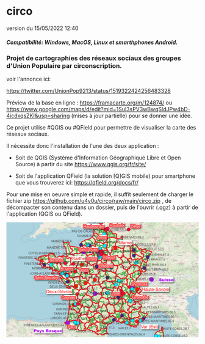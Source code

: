 # circo

version du 15/05/2022 12:40

##### Compatibilité: Windows, MacOS, Linux et smarthphones Android.

### Projet de cartographies des réseaux sociaux des groupes d'Union Populaire par circonscription.

voir l'annonce ici:

https://twitter.com/UnionPop9213/status/1519322424256483328

Préview de la base en ligne : 
https://framacarte.org/m/124874/ 
ou https://www.google.com/maps/d/edit?mid=1Sul3sPV3wBwqSldJPw4bD-4icdxqsZKI&usp=sharing 
(mises à jour partielle) pour se donner une idée.

Ce projet utilise #QGIS ou #QField pour permettre de visualiser la carte des réseaux sociaux.

Il nécessite donc l'installation de l'une des deux application :

- Soit de QGIS (Système d'Information Géographique Libre et Open Source) à partir du site https://www.qgis.org/fr/site/

- Soit de l'application QField (la solution [Q]GIS mobile) pour smartphone que vous trouverez ici: https://qfield.org/docs/fr/

Pour une mise en oeuvre simple et rapide, il suffit seulement de charger le fichier zip https://github.com/u4y0u/circo/raw/main/circo.zip , de décompacter son contenu dans un dossier, puis de l'ouvrir (.qgz) à partir de l'application (QGIS ou QField).




![circo_preview0](https://github.com/u4y0u/circo/raw/main/circo_preview0.png)


